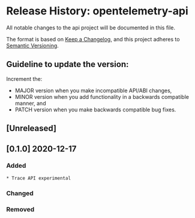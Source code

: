 # Release History: opentelemetry-api

All notable changes to the api project will be documented in this file.

The format is based on [Keep a Changelog](https://keepachangelog.com/en/1.0.0/),
and this project adheres to [Semantic Versioning](https://semver.org/spec/v2.0.0.html).

## Guideline to update the version:
Increment the:
- MAJOR version when you make incompatible API/ABI changes,
- MINOR version when you add functionality in a backwards compatible manner, and
- PATCH version when you make backwards compatible bug fixes.


## [Unreleased]

## [0.1.0] 2020-12-17
### Added
    * Trace API experimental
### Changed
### Removed
